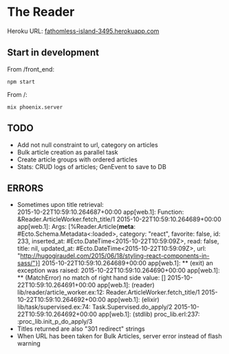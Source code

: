 # The Reader

Heroku URL: [fathomless-island-3495.herokuapp.com](https://fathomless-island-3495.herokuapp.com)

## Start in development
From /front_end:  

    npm start

From /:  

    mix phoenix.server

TODO
----
* Add not null constraint to url, category on articles
* Bulk article creation as parallel task
* Create article groups with ordered articles
* Stats: CRUD logs of articles; GenEvent to save to DB

ERRORS
----  
* Sometimes upon title retrieval:  
    2015-10-22T10:59:10.264687+00:00 app[web.1]: Function: &Reader.ArticleWorker.fetch_title/1
    2015-10-22T10:59:10.264689+00:00 app[web.1]:     Args: [%Reader.Article{__meta__: #Ecto.Schema.Metadata<:loaded>, category: "react", favorite: false, id: 233, inserted_at: #Ecto.DateTime<2015-10-22T10:59:09Z>, read: false, title: nil, updated_at: #Ecto.DateTime<2015-10-22T10:59:09Z>, url: "http://hugogiraudel.com/2015/06/18/styling-react-components-in-sass/"}]
    2015-10-22T10:59:10.264689+00:00 app[web.1]: ** (exit) an exception was raised:
    2015-10-22T10:59:10.264690+00:00 app[web.1]:     ** (MatchError) no match of right hand side value: []
    2015-10-22T10:59:10.264691+00:00 app[web.1]:         (reader) lib/reader/article_worker.ex:12: Reader.ArticleWorker.fetch_title/1
    2015-10-22T10:59:10.264692+00:00 app[web.1]:         (elixir) lib/task/supervised.ex:74: Task.Supervised.do_apply/2
    2015-10-22T10:59:10.264692+00:00 app[web.1]:         (stdlib) proc_lib.erl:237: :proc_lib.init_p_do_apply/3
* Titles returned are also "301 redirect" strings
* When URL has been taken for Bulk Articles, server error instead of flash warning


